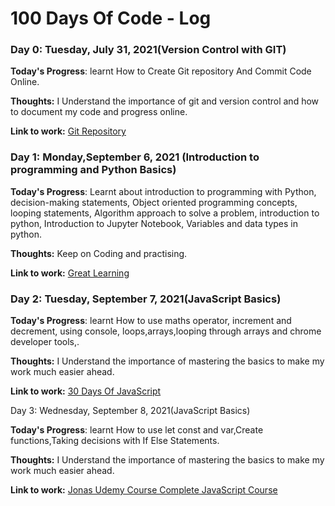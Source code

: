 # 100 Days Of Code - Log

### Day 0: Tuesday, July 31, 2021(Version Control with GIT)

**Today's Progress**: learnt How to Create Git repository And Commit Code Online.

**Thoughts:** I Understand the importance of git and version control and how to document my code and progress online.

**Link to work:** [Git Repository](http://www.example.com)

### Day 1: Monday,September 6, 2021 (Introduction to programming and Python Basics)

**Today's Progress**: Learnt about introduction to programming with Python, decision-making statements,
Object oriented programming concepts, looping statements, Algorithm approach to solve a problem, introduction to python,
Introduction to Jupyter Notebook, Variables and data types in python.

**Thoughts:** Keep on Coding and practising.

**Link to work:** [Great Learning](https://olympus.greatlearning.in/dashboard)

### Day 2: Tuesday, September 7, 2021(JavaScript Basics)

**Today's Progress**: learnt How to use maths operator, increment and decrement, using console, loops,arrays,looping through arrays and chrome developer tools,.

**Thoughts:** I Understand the importance of mastering the basics to make my work much easier ahead.

**Link to work:** [30 Days Of JavaScript](https://github.com/matengodev/30-Days-Of-JavaScript/)

Day 3: Wednesday, September 8, 2021(JavaScript Basics)

**Today's Progress**: learnt How to use let const and var,Create functions,Taking decisions with If Else Statements.

**Thoughts:** I Understand the importance of mastering the basics to make my work much easier ahead.

**Link to work:** [Jonas Udemy Course Complete JavaScript Course](https://drive.google.com/drive/u/2/folders/1ZqG2QTmVk_rI91BXoueTr-Q9vbzT5fqa)

